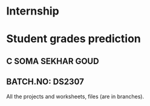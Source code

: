 # Internship
# Student grades prediction

C SOMA SEKHAR GOUD
---------------
BATCH.NO: DS2307
---------------------------------------------------

All the projects and worksheets, files (are in branches).
